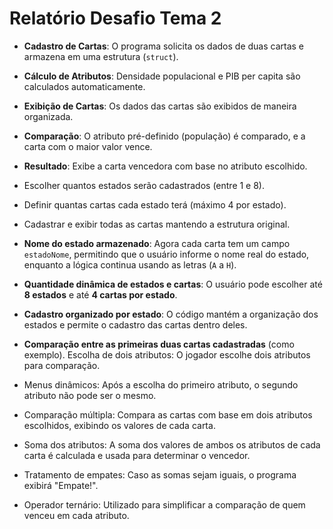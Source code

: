 # Relatório Desafio Tema 2

- **Cadastro de Cartas**: O programa solicita os dados de duas cartas e armazena em uma estrutura (`struct`).
    
- **Cálculo de Atributos**: Densidade populacional e PIB per capita são calculados automaticamente.
    
- **Exibição de Cartas**: Os dados das cartas são exibidos de maneira organizada.
    
- **Comparação**: O atributo pré-definido (população) é comparado, e a carta com o maior valor vence.
    
- **Resultado**: Exibe a carta vencedora com base no atributo escolhido.
	
-  Escolher quantos estados serão cadastrados (entre 1 e 8).
    
- Definir quantas cartas cada estado terá (máximo 4 por estado).
    
- Cadastrar e exibir todas as cartas mantendo a estrutura original.
	 
- **Nome do estado armazenado**: Agora cada carta tem um campo `estadoNome`, permitindo que o usuário informe o nome real do estado, enquanto a lógica continua usando as letras (`A` a `H`).  
	
-  **Quantidade dinâmica de estados e cartas**: O usuário pode escolher até **8 estados** e até **4 cartas por estado**.  
	
-  **Cadastro organizado por estado**: O código mantém a organização dos estados e permite o cadastro das cartas dentro deles.  
	
-  **Comparação entre as primeiras duas cartas cadastradas** (como exemplo).
Escolha de dois atributos: O jogador escolhe dois atributos para comparação.

- Menus dinâmicos: Após a escolha do primeiro atributo, o segundo atributo não pode ser o mesmo.

- Comparação múltipla: Compara as cartas com base em dois atributos escolhidos, exibindo os valores de cada carta.

- Soma dos atributos: A soma dos valores de ambos os atributos de cada carta é calculada e usada para determinar o vencedor.

- Tratamento de empates: Caso as somas sejam iguais, o programa exibirá "Empate!".

- Operador ternário: Utilizado para simplificar a comparação de quem venceu em cada atributo.